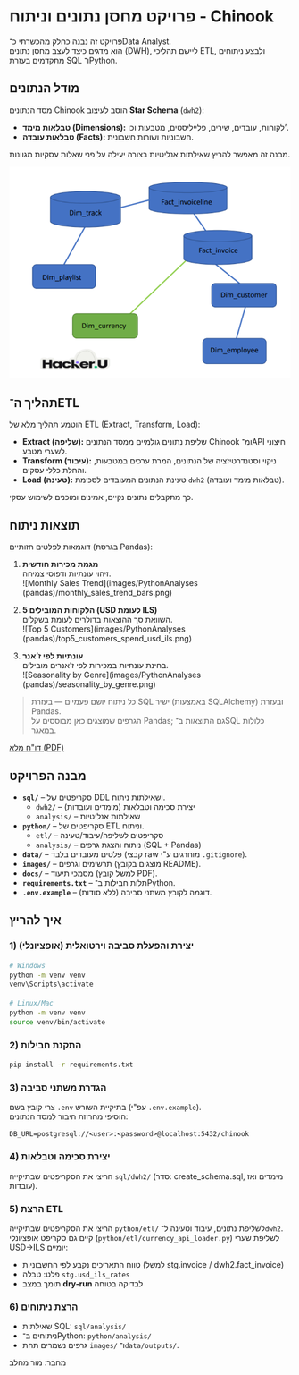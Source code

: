 # פרויקט מחסן נתונים וניתוח - Chinook

פרויקט זה נבנה כחלק מהכשרתי כ־Data Analyst.  
הוא מדגים כיצד לעצב מחסן נתונים (DWH), ליישם תהליכי ETL, ולבצע ניתוחים מתקדמים בעזרת SQL ו־Python.

## מודל הנתונים

מסד הנתונים Chinook הוסב לעיצוב **Star Schema** (`dwh2`):

- **טבלאות מימד (Dimensions):** לקוחות, עובדים, שירים, פלייליסטים, מטבעות וכו’.  
- **טבלאות עובדה (Facts):** חשבוניות ושורות חשבונית.

מבנה זה מאפשר להריץ שאילתות אנליטיות בצורה יעילה על פני שאלות עסקיות מגוונות.

![Star Schema](images/star_schema.png)

## תהליך ה־ETL

הוטמע תהליך מלא של ETL (Extract, Transform, Load):

- **Extract (שליפה):** שליפת נתונים גולמיים ממסד הנתונים Chinook ומ־API חיצוני לשערי מטבע.  
- **Transform (עיבוד):** ניקוי וסטנדרטיזציה של הנתונים, המרת ערכים במטבעות, והחלת כללי עסקים.  
- **Load (טעינה):** טעינת הנתונים המעובדים לסכימת `dwh2` (טבלאות מימד ועובדה).

כך מתקבלים נתונים נקיים, אמינים ומוכנים לשימוש עסקי.

## תוצאות ניתוח

דוגמאות לפלטים חזותיים (בגרסת Pandas):

1. **מגמת מכירות חודשית**  
   זיהוי עונתיות ודפוסי צמיחה.  
   ![Monthly Sales Trend](images/PythonAnalyses (pandas)/monthly_sales_trend_bars.png)

2. **5 הלקוחות המובילים (USD לעומת ILS)**  
   השוואת סך ההוצאות בדולרים לעומת בשקלים.  
   ![Top 5 Customers](images/PythonAnalyses (pandas)/top5_customers_spend_usd_ils.png)

3. **עונתיות לפי ז’אנר**  
   בחינת עונתיות במכירות לפי ז’אנרים מובילים.  
   ![Seasonality by Genre](images/PythonAnalyses (pandas)/seasonality_by_genre.png)


> כל ניתוח יושם פעמיים — בעזרת SQL ישיר (באמצעות SQLAlchemy) ובעזרת Pandas.  
> הגרפים שמוצגים כאן מבוססים על Pandas; גם התוצאות ב־SQL כלולות במאגר.

[דו"ח מלא (PDF)](docs/Answer_File_chinook.pdf)

## מבנה הפרויקט

- **`sql/`** – סקריפטים של DDL ושאילתות ניתוח.  
  - `dwh2/` – יצירת סכימה וטבלאות (מימדים ועובדות)  
  - `analysis/` – שאילתות אנליטיות
- **`python/`** – סקריפטים של ETL וניתוח.  
  - `etl/` – סקריפטים לשליפה/עיבוד/טעינה  
  - `analysis/` – ניתוח והצגת גרפים (SQL + Pandas)
- **`data/`** – פלטים מעובדים בלבד (קבצי raw מוחרגים ע"י `.gitignore`).  
- **`images/`** – תרשימים וגרפים (מוצגים בקובץ README).  
- **`docs/`** – מסמכי תיעוד (למשל קובץ PDF).  
- **`requirements.txt`** – תלות חבילות ב־Python.  
- **`.env.example`** – דוגמה לקובץ משתני סביבה (ללא סודות).

## איך להריץ

### 1) יצירת והפעלת סביבה וירטואלית (אופציונלי)
```bash
# Windows
python -m venv venv
venv\Scripts\activate

# Linux/Mac
python -m venv venv
source venv/bin/activate
```

### 2) התקנת חבילות
```bash
pip install -r requirements.txt
```

### 3) הגדרת משתני סביבה
צרי קובץ בשם `.env` בתיקיית השורש (עפ"י `.env.example`).  
הוסיפי מחרוזת חיבור למסד הנתונים:
```
DB_URL=postgresql://<user>:<password>@localhost:5432/chinook
```

### 4) יצירת סכימה וטבלאות
הריצי את הסקריפטים שבתיקייה `sql/dwh2/` (סדר: create_schema.sql, מימדים ואז עובדות).

### 5) הרצת ETL
הריצי את הסקריפטים שבתיקייה `python/etl/` לשליפת נתונים, עיבוד וטעינה ל־`dwh2`.  
קיים גם סקריפט אופציונלי (`python/etl/currency_api_loader.py`) לשליפת שערי USD→ILS יומיים:

- טווח התאריכים נקבע לפי החשבוניות (למשל stg.invoice / dwh2.fact_invoice)  
- פלט: טבלה `stg.usd_ils_rates`  
- תומך במצב **dry-run** לבדיקה בטוחה

### 6) הרצת ניתוחים
- שאילתות SQL: `sql/analysis/`  
- ניתוחים ב־Python: `python/analysis/`  
- גרפים נשמרים תחת `images/` ו־`data/outputs/`.

מחבר: מור מחלב

